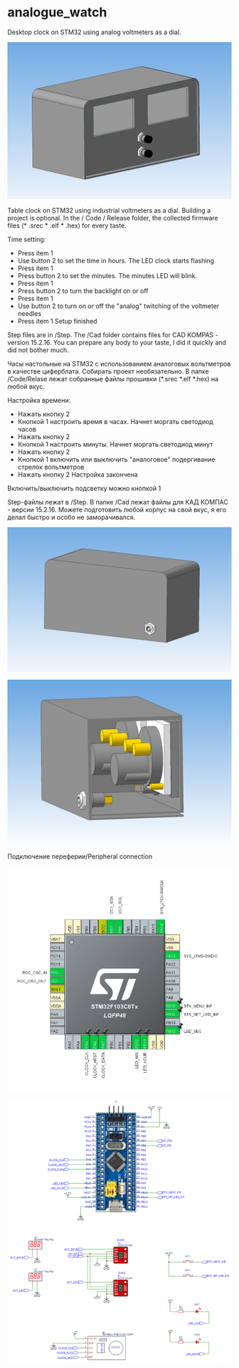 # analogue_watch

Desktop clock on STM32 using analog voltmeters as a dial.


![Front plane](/Img/3.jpg)


Table clock on STM32 using industrial voltmeters as a dial.
Building a project is optional. In the / Code / Release folder, the collected firmware files (* .srec * .elf * .hex) for every taste.

Time setting:
 - Press item 1
 - Use button 2 to set the time in hours. The LED clock starts flashing
 - Press item 1
 - Press button 2 to set the minutes. The minutes LED will blink.
 - Press item 1
 - Press button 2 to turn the backlight on or off
 - Press item 1
 - Use button 2 to turn on or off the "analog" twitching of the voltmeter needles
 - Press item 1
Setup finished

Step files are in /Step. The /Cad folder contains files for CAD KOMPAS - version 15.2.16. You can prepare any body to your taste, I did it quickly and did not bother much.


Часы настольные на STM32 с использованием аналоговых вольтметров в качестве циферблата.
Собирать проект необязательно. В папке /Code/Relase лежат собранные файлы прошивки (*.srec *.elf *.hex) на любой вкус. 

Настройка времени:
 - Нажать кнопку 2
 - Кнопкой 1 настроить время в часах. Начнет моргать светодиод часов
 - Нажать кнопку 2
 - Кнопкой 1 настроить минуты. Начнет моргать светодиод минут
 - Нажать кнопку 2
 - Кнопкой 1 включить или выключить "аналоговое" подергивание стрелок вольтметров
 - Нажать кнопку 2
Настройка закончена

Включить/выключить подсветку можно кнопкой 1

Step-файлы лежат в /Step. В папке /Cad лежат файлы для КАД КОМПАС - версии 15.2.16. Можете подготовить любой корпус на свой вкус, я его делал быстро и особо не заморачивался. 

![Front plane](/Img/1.jpg)

![Front plane](/Img/2.jpg)

Подключение переферии/Peripheral connection

![wiring](/Img/ioc.JPG)

![wiring2](/Img/poor_scheme.png)
